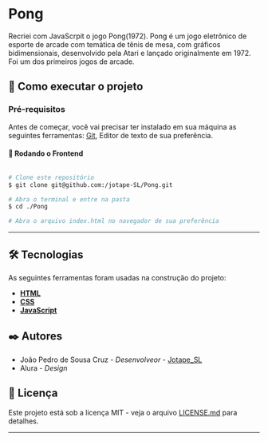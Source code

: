 # Pong

Recriei com JavaScrpit o jogo Pong(1972). Pong é um jogo eletrônico de esporte de arcade com temática de tênis de mesa, com gráficos bidimensionais, desenvolvido pela Atari e lançado originalmente em 1972. Foi um dos primeiros jogos de arcade.

## 🚀 Como executar o projeto

### Pré-requisitos

Antes de começar, você vai precisar ter instalado em sua máquina as seguintes ferramentas:
[Git](https://git-scm.com), Editor de texto de sua preferência.

#### 🎲 Rodando o Frontend

```bash

# Clone este repositório
$ git clone git@github.com:/jotape-SL/Pong.git

# Abra o terminal e entre na pasta
$ cd ./Pong

# Abra o arquivo index.html no navegador de sua preferência
```

---

## 🛠 Tecnologias

As seguintes ferramentas foram usadas na construção do projeto:


- **[HTML](https://www.w3.org/html/)**
- **[CSS](https://www.w3.org/Style/CSS/Overview.en.html)**
- **[JavaScript](https://developer.mozilla.org/pt-BR/docs/Web/JavaScript)**

## ✒️ Autores

* João Pedro de Sousa Cruz - *Desenvolveor* - [Jotape_SL](https://github.com/jotape-SL)
* Alura - *Design* 


## 📄 Licença

Este projeto está sob a licença MIT - veja o arquivo [LICENSE.md](https://github.com/usuario/projeto/licenca) para detalhes.

---

